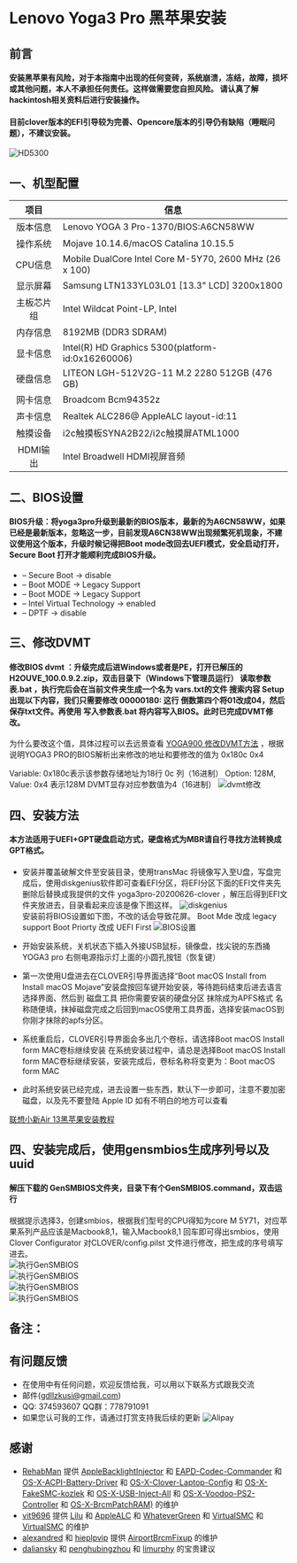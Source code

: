 # Lenovo Yoga3 Pro **黑苹果安装**

## 前言
#### 安装黑苹果有风险，对于本指南中出现的任何变砖，系统崩溃，冻结，故障，损坏或其他问题，本人不承担任何责任。这样做需要您自担风险。 请认真了解hackintosh相关资料后进行安装操作。  
#### 目前clover版本的EFI引导较为完善、Opencore版本的引导仍有缺陷（睡眠问题），不建议安装。 
![HD5300](./screenshot/10.15.5.png)    
## 一、机型配置    

|项目|信息|
|:-----:|-----|
|版本信息|Lenovo YOGA 3 Pro-1370/BIOS:A6CN58WW|
|操作系统|Mojave 10.14.6/macOS Catalina 10.15.5|
|CPU信息|Mobile DualCore Intel Core M-5Y70, 2600 MHz (26 x 100)|
|显示屏幕|Samsung LTN133YL03L01  [13.3" LCD] 3200x1800|
|主板芯片组|Intel Wildcat Point-LP, Intel|
|内存信息|8192MB  (DDR3 SDRAM)|
|显卡信息|Intel(R) HD Graphics 5300(platform-id:0x16260006)|
|硬盘信息|LITEON LGH-512V2G-11 M.2 2280 512GB  (476 GB)|
|网卡信息|Broadcom Bcm94352z|
|声卡信息|Realtek ALC286@ AppleALC layout-id:11|
|触摸设备|i2c触摸板SYNA2B22/i2c触摸屏ATML1000|
|HDMI输出|Intel Broadwell HDMI视屏音频|


## 二、BIOS设置    
#### BIOS升级：将yoga3pro升级到最新的BIOS版本，最新的为A6CN58WW，如果已经是最新版本，忽略这一步，目前发现A6CN38WW出现频繁死机现象，不建议使用这个版本，升级时候记得把Boot mode改回去UEFI模式，安全启动打开，Secure Boot 打开才能顺利完成BIOS升级。  

*  – Secure Boot → disable  
*  – Boot MODE → Legacy Support   
*  – Boot MODE → Legacy Support 
*  –  Intel Virtual Technology → enabled  
*  – DPTF  → disable   

## 三、修改DVMT 
####  修改BIOS dvmt ：升级完成后进Windows或者是PE，打开已解压的H2OUVE_100.0.9.2.zip，双击目录下（Windows下管理员运行） 读取参数表.bat ，执行完后会在当前文件夹生成一个名为 vars.txt的文件 搜索内容 Setup 出现以下内容，我们只需要修改 00000180: 这行 倒数第四个将01改成04，然后保存txt文件。再使用 写入参数表.bat 将内容写入BIOS。此时已完成DVMT修改。
 为什么要改这个值，具体过程可以去远景查看 [YOGA900 修改DVMT方法](http://bbs.pcbeta.com/forum.php?mod=viewthread&tid=1848651)   ，根据说明YOGA3 PRO的BIOS解析出来修改的地址和要修改的值为 0x180c 0x4 

Variable: 0x180c表示该参数存储地址为18行 0c 列（16进制）
Option: 128M, Value: 0x4 表示128M  DVMT显存对应参数值为4（16进制）
![dvmt修改](./screenshot/vras.png)  

   
## 四、安装方法    
#### 本方法适用于UEFI+GPT硬盘启动方式，硬盘格式为MBR请自行寻找方法转换成GPT格式。  

*   安装并覆盖破解文件至安装目录，使用transMac 将镜像写入至U盘，写盘完成后，使用diskgenius软件即可查看EFI分区，将EFI分区下面的EFI文件夹先删除后替换成我提供的文件 yoga3pro-20200626-clover ，解压后得到EFI文件夹放进去，目录看起来应该是像下图这样。
  ![diskgenius](./screenshot/diskgenius.png)  
  安装前将BIOS设置如下图，不改的话会导致花屏。
  Boot Mde 改成 legacy support
  Boot Priorty 改成 UEFI First
  ![BIOS设置](./screenshot/BIOSsetup.png)  
  
*  开始安装系统，关机状态下插入外接USB鼠标，镜像盘，找尖锐的东西捅YOGA3 pro 右侧电源指示灯上面的小圆孔按钮（恢复键）
*  第一次使用U盘进去在CLOVER引导界面选择“Boot macOS Install from Install macOS Mojave”安装盘按回车键开始安装，等待跑码结束后进去语言选择界面、然后到 磁盘工具 把你需要安装的硬盘分区 抹除成为APFS格式 名称随便填，抹掉磁盘完成之后回到macOS使用工具界面，选择安装macOS到你刚才抹除的apfs分区。
*  系统重启后，CLOVER引导界面会多出几个卷标，请选择Boot macOS Install form MAC卷标继续安装  在系统安装过程中，请总是选择Boot macOS Install form MAC卷标继续安装，安装完成后，卷标名称将变更为：Boot macOS form MAC  
*  此时系统安装已经完成，进去设置一些东西，默认下一步即可，注意不要加密磁盘，以及先不要登陆 Apple ID 如有不明白的地方可以查看  
    
 [联想小新Air 13黑苹果安装教程](https://blog.daliansky.net/Lenovo-Xiaoxin-Air-13-macOS-Mojave-installation-tutorial.html)  
   
  
## 四、安装完成后，使用gensmbios生成序列号以及uuid  

#### 解压下载的 GenSMBIOS文件夹，目录下有个GenSMBIOS.command，双击运行  
根据提示选择3，创建smbios，根据我们型号的CPU得知为core M 5Y71，对应苹果系列产品应该是Macbook8,1，输入Macbook8,1 回车即可得出smbios，使用Clover   Configurator 对CLOVER/config.pilst 文件进行修改，把生成的序号填写进去。  
  ![执行GenSMBIOS](./screenshot/gen1.png)   
  ![执行GenSMBIOS](./screenshot/gen2.png)  
  ![执行GenSMBIOS](./screenshot/gen3.png)  
  ![执行GenSMBIOS](./screenshot/gen4.png)  
 
 ## 备注：     


## 有问题反馈
*  在使用中有任何问题，欢迎反馈给我，可以用以下联系方式跟我交流  
* 邮件(gdllzkusi@gmail.com) 
* QQ: 374593607  QQ群：778791091 
* 如果您认可我的工作，请通过打赏支持我后续的更新 
![Alipay](./screenshot/Alipay.jpeg) 
## 感谢   

- [RehabMan](https://github.com/RehabMan) 提供  [AppleBacklightInjector](https://github.com/RehabMan/HP-ProBook-4x30s-DSDT-Patch/tree/master/kexts/AppleBacklightInjector.kext) 和 [EAPD-Codec-Commander](https://github.com/RehabMan/EAPD-Codec-Commander) 和 [OS-X-ACPI-Battery-Driver](https://github.com/RehabMan/OS-X-ACPI-Battery-Driver) 和 [OS-X-Clover-Laptop-Config](https://github.com/RehabMan/OS-X-Clover-Laptop-Config) 和 [OS-X-FakeSMC-kozlek](https://github.com/RehabMan/OS-X-FakeSMC-kozlek) 和 [OS-X-USB-Inject-All](https://github.com/RehabMan/OS-X-USB-Inject-All) 和 [OS-X-Voodoo-PS2-Controller](https://github.com/RehabMan/OS-X-Voodoo-PS2-Controller) 和 [OS-X-BrcmPatchRAM)](https://github.com/RehabMan/OS-X-BrcmPatchRAM) 的维护
- [vit9696](https://github.com/vit9696) 提供 [Lilu](https://github.com/acidanthera/Lilu) 和 [AppleALC](https://github.com/acidanthera/AppleALC) 和 [WhateverGreen](https://github.com/acidanthera/WhateverGreen) 和 [VirtualSMC](https://github.com/acidanthera/VirtualSMC)  和 [VirtualSMC](https://github.com/acidanthera/VirtualSMC) 的维护
- [alexandred](https://github.com/alexandred) 和 [hieplpvip](https://github.com/hieplpvip) 提供 [AirportBrcmFixup](https://github.com/acidanthera/AirportBrcmFixup) 的维护
- [daliansky](https://github.com/daliansky) 和 [penghubingzhou](https://github.com/penghubingzhou) 和 [limurphy](http://i.pcbeta.com/space-uid-2163032.html) 的宝贵建议


